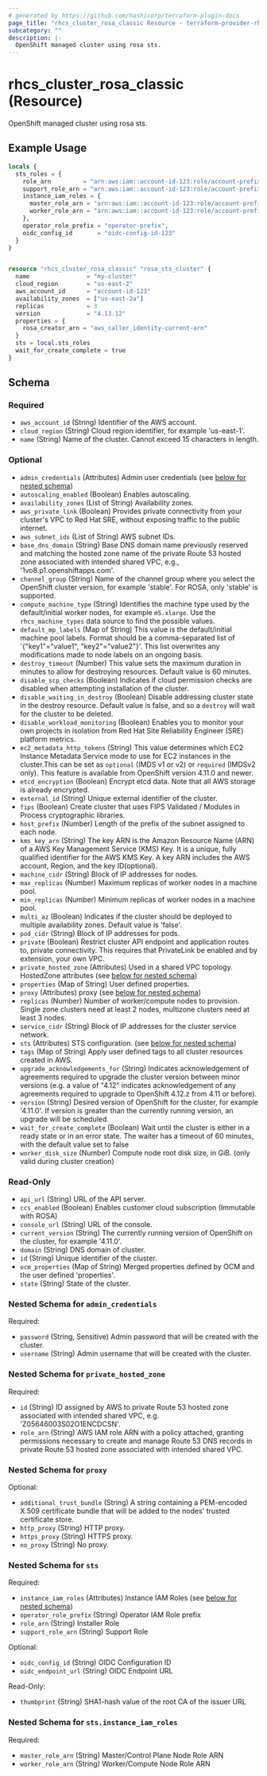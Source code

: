```yaml
---
# generated by https://github.com/hashicorp/terraform-plugin-docs
page_title: "rhcs_cluster_rosa_classic Resource - terraform-provider-rhcs"
subcategory: ""
description: |-
  OpenShift managed cluster using rosa sts.
---
```


# rhcs_cluster_rosa_classic (Resource)

OpenShift managed cluster using rosa sts.

## Example Usage

```terraform
locals {
  sts_roles = {
    role_arn         = "arn:aws:iam::account-id-123:role/account-prefix-Installer-Role",
    support_role_arn = "arn:aws:iam::account-id-123:role/account-prefix-Support-Role",
    instance_iam_roles = {
      master_role_arn = "arn:aws:iam::account-id-123:role/account-prefix-ControlPlane-Role",
      worker_role_arn = "arn:aws:iam::account-id-123:role/account-prefix-Worker-Role"
    },
    operator_role_prefix = "operator-prefix",
    oidc_config_id       = "oidc-config-id-123"
  }
}


resource "rhcs_cluster_rosa_classic" "rosa_sts_cluster" {
  name                = "my-cluster"
  cloud_region        = "us-east-2"
  aws_account_id      = "account-id-123"
  availability_zones  = ["us-east-2a"]
  replicas            = 3
  version             = "4.13.12"
  properties = {
    rosa_creator_arn = "aws_caller_identity-current-arn"
  }
  sts = local.sts_roles
  wait_for_create_complete = true
}
```

<!-- schema generated by tfplugindocs -->
## Schema

### Required

- `aws_account_id` (String) Identifier of the AWS account.
- `cloud_region` (String) Cloud region identifier, for example 'us-east-1'.
- `name` (String) Name of the cluster. Cannot exceed 15 characters in length.

### Optional

- `admin_credentials` (Attributes) Admin user credentials (see [below for nested schema](#nestedatt--admin_credentials))
- `autoscaling_enabled` (Boolean) Enables autoscaling.
- `availability_zones` (List of String) Availability zones.
- `aws_private_link` (Boolean) Provides private connectivity from your cluster's VPC to Red Hat SRE, without exposing traffic to the public internet.
- `aws_subnet_ids` (List of String) AWS subnet IDs.
- `base_dns_domain` (String) Base DNS domain name previously reserved and matching the hosted zone name of the private Route 53 hosted zone associated with intended shared VPC, e.g., '1vo8.p1.openshiftapps.com'.
- `channel_group` (String) Name of the channel group where you select the OpenShift cluster version, for example 'stable'. For ROSA, only 'stable' is supported.
- `compute_machine_type` (String) Identifies the machine type used by the default/initial worker nodes, for example `m5.xlarge`. Use the `rhcs_machine_types` data source to find the possible values.
- `default_mp_labels` (Map of String) This value is the default/initial machine pool labels. Format should be a comma-separated list of '{"key1"="value1", "key2"="value2"}'. This list overwrites any modifications made to node labels on an ongoing basis.
- `destroy_timeout` (Number) This value sets the maximum duration in minutes to allow for destroying resources. Default value is 60 minutes.
- `disable_scp_checks` (Boolean) Indicates if cloud permission checks are disabled when attempting installation of the cluster.
- `disable_waiting_in_destroy` (Boolean) Disable addressing cluster state in the destroy resource. Default value is false, and so a `destroy` will wait for the cluster to be deleted.
- `disable_workload_monitoring` (Boolean) Enables you to monitor your own projects in isolation from Red Hat Site Reliability Engineer (SRE) platform metrics.
- `ec2_metadata_http_tokens` (String) This value determines which EC2 Instance Metadata Service mode to use for EC2 instances in the cluster.This can be set as `optional` (IMDS v1 or v2) or `required` (IMDSv2 only). This feature is available from OpenShift version 4.11.0 and newer.
- `etcd_encryption` (Boolean) Encrypt etcd data. Note that all AWS storage is already encrypted.
- `external_id` (String) Unique external identifier of the cluster.
- `fips` (Boolean) Create cluster that uses FIPS Validated / Modules in Process cryptographic libraries.
- `host_prefix` (Number) Length of the prefix of the subnet assigned to each node.
- `kms_key_arn` (String) The key ARN is the Amazon Resource Name (ARN) of a AWS Key Management Service (KMS) Key. It is a unique, fully qualified identifier for the AWS KMS Key. A key ARN includes the AWS account, Region, and the key ID(optional).
- `machine_cidr` (String) Block of IP addresses for nodes.
- `max_replicas` (Number) Maximum replicas of worker nodes in a machine pool.
- `min_replicas` (Number) Minimum replicas of worker nodes in a machine pool.
- `multi_az` (Boolean) Indicates if the cluster should be deployed to multiple availability zones. Default value is 'false'.
- `pod_cidr` (String) Block of IP addresses for pods.
- `private` (Boolean) Restrict cluster API endpoint and application routes to, private connectivity. This requires that PrivateLink be enabled and by extension, your own VPC.
- `private_hosted_zone` (Attributes) Used in a shared VPC topology. HostedZone attributes (see [below for nested schema](#nestedatt--private_hosted_zone))
- `properties` (Map of String) User defined properties.
- `proxy` (Attributes) proxy (see [below for nested schema](#nestedatt--proxy))
- `replicas` (Number) Number of worker/compute nodes to provision. Single zone clusters need at least 2 nodes, multizone clusters need at least 3 nodes.
- `service_cidr` (String) Block of IP addresses for the cluster service network.
- `sts` (Attributes) STS configuration. (see [below for nested schema](#nestedatt--sts))
- `tags` (Map of String) Apply user defined tags to all cluster resources created in AWS.
- `upgrade_acknowledgements_for` (String) Indicates acknowledgement of agreements required to upgrade the cluster version between minor versions (e.g. a value of "4.12" indicates acknowledgement of any agreements required to upgrade to OpenShift 4.12.z from 4.11 or before).
- `version` (String) Desired version of OpenShift for the cluster, for example '4.11.0'. If version is greater than the currently running version, an upgrade will be scheduled.
- `wait_for_create_complete` (Boolean) Wait until the cluster is either in a ready state or in an error state. The waiter has a timeout of 60 minutes, with the default value set to false
- `worker_disk_size` (Number) Compute node root disk size, in GiB. (only valid during cluster creation)

### Read-Only

- `api_url` (String) URL of the API server.
- `ccs_enabled` (Boolean) Enables customer cloud subscription (Immutable with ROSA)
- `console_url` (String) URL of the console.
- `current_version` (String) The currently running version of OpenShift on the cluster, for example '4.11.0'.
- `domain` (String) DNS domain of cluster.
- `id` (String) Unique identifier of the cluster.
- `ocm_properties` (Map of String) Merged properties defined by OCM and the user defined 'properties'.
- `state` (String) State of the cluster.

<a id="nestedatt--admin_credentials"></a>
### Nested Schema for `admin_credentials`

Required:

- `password` (String, Sensitive) Admin password that will be created with the cluster.
- `username` (String) Admin username that will be created with the cluster.


<a id="nestedatt--private_hosted_zone"></a>
### Nested Schema for `private_hosted_zone`

Required:

- `id` (String) ID assigned by AWS to private Route 53 hosted zone associated with intended shared VPC, e.g. 'Z05646003S02O1ENCDCSN'.
- `role_arn` (String) AWS IAM role ARN with a policy attached, granting permissions necessary to create and manage Route 53 DNS records in private Route 53 hosted zone associated with intended shared VPC.


<a id="nestedatt--proxy"></a>
### Nested Schema for `proxy`

Optional:

- `additional_trust_bundle` (String) A string containing a PEM-encoded X.509 certificate bundle that will be added to the nodes' trusted certificate store.
- `http_proxy` (String) HTTP proxy.
- `https_proxy` (String) HTTPS proxy.
- `no_proxy` (String) No proxy.


<a id="nestedatt--sts"></a>
### Nested Schema for `sts`

Required:

- `instance_iam_roles` (Attributes) Instance IAM Roles (see [below for nested schema](#nestedatt--sts--instance_iam_roles))
- `operator_role_prefix` (String) Operator IAM Role prefix
- `role_arn` (String) Installer Role
- `support_role_arn` (String) Support Role

Optional:

- `oidc_config_id` (String) OIDC Configuration ID
- `oidc_endpoint_url` (String) OIDC Endpoint URL

Read-Only:

- `thumbprint` (String) SHA1-hash value of the root CA of the issuer URL

<a id="nestedatt--sts--instance_iam_roles"></a>
### Nested Schema for `sts.instance_iam_roles`

Required:

- `master_role_arn` (String) Master/Control Plane Node Role ARN
- `worker_role_arn` (String) Worker/Compute Node Role ARN
